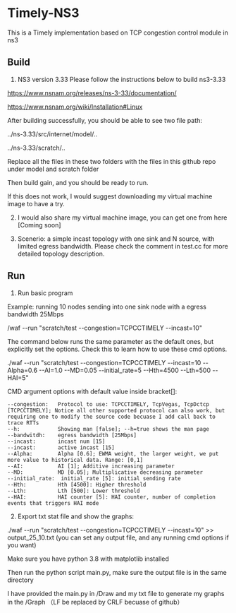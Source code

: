 # Timely-NS3

This is a Timely implementation based on TCP congestion control module in ns3

## Build

1. NS3 version 3.33
Please follow the instructions below to build ns3-3.33

https://www.nsnam.org/releases/ns-3-33/documentation/

https://www.nsnam.org/wiki/Installation#Linux

After building successfully, you should be able to see two file path:

../ns-3.33/src/internet/model/..

../ns-3.33/scratch/..

Replace all the files in these two folders with the files in this github repo under model and scratch folder 

Then build gain, and you should be ready to run. 

If this does not work, I would suggest downloading my virtual machine image to have a try.

2. I would also share my virtual machine image, you can get one from here [Coming soon]

3. Scenerio: a simple incast topology with one sink and N source, with limited egress bandwidth.
Please check the comment in test.cc for more detailed topology description.


## Run

1. Run basic program

Example:
running  10 nodes sending into one sink node with a egress bandwidth 25Mbps

/waf --run "scratch/test --congestion=TCPCCTIMELY --incast=10"

The command below runs the same parameter as the default ones, but explicitly set the options. Check this to learn how to use these cmd options.

./waf --run "scratch/test --congestion=TCPCCTIMELY --incast=10 --Alpha=0.6 --AI=1.0 --MD=0.05 --initial_rate=5 --Hth=4500 --Lth=500 --HAI=5"

CMD argument options with default value inside bracket[]:

	--congestion:	Protocol to use: TCPCCTIMELY, TcpVegas, TcpDctcp [TCPCCTIMELY]; Notice all other supported protocol can also work, but requiring one to modify the source code becuase I add call back to trace RTTs
	--h:         	Showing man [false]; --h=true shows the man page
	--bandwitdh: 	egress bandwidth [25Mbps]
	--incast:    	incast num [15]
	--incast:    	active incast [15]
	--Alpha:     	Alpha [0.6]; EWMA weight, the larger weight, we put more value to historical data. Range: [0,1]
	--AI:        	AI [1]; Additive increasing parameter
	--MD:        	MD [0.05]; Multiplicative decreasing parameter
	--initial_rate:  initial_rate [5]: initial sending rate
	--Hth:       	Hth [4500]: Higher threshold
	--Lth:       	Lth [500]: Lower threshold
	--HAI:       	HAI counter [5]: HAI counter, number of completion events that triggers HAI mode

2. Export txt stat file and show the graphs:

./waf --run "scratch/test --congestion=TCPCCTIMELY --incast=10" >> output_25_10.txt (you can set any output file, and any running cmd options if you want)

Make sure you have python 3.8 with matplotlib installed

Then run the python script main.py, make sure the output file is in the same directory

I have provided the main.py in /Draw and my txt file to generate my graphs in the /Graph （LF be replaced by CRLF becuase of github）

